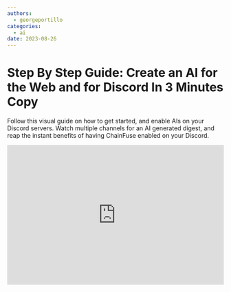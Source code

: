```yaml
---
authors:
  - georgeportillo
categories:
  - ai
date: 2023-08-26
---
```


# Step By Step Guide: Create an AI for the Web and for Discord In 3 Minutes Copy

Follow this visual guide on how to get started, and enable AIs on your Discord servers. Watch multiple channels for an AI generated digest, and reap the instant benefits of having ChainFuse enabled on your Discord.

<!-- more -->

<div style="position: relative; padding-bottom: 64.67065868263472%; height: 0;"><iframe src="https://www.loom.com/embed/48be4c9179d147b29cc81698298d17ce?sid=f48d0f11-92ee-4f46-90a9-22e9fda939f2" frameborder="0" webkitallowfullscreen mozallowfullscreen allowfullscreen style="position: absolute; top: 0; left: 0; width: 100%; height: 100%;"></iframe></div>
